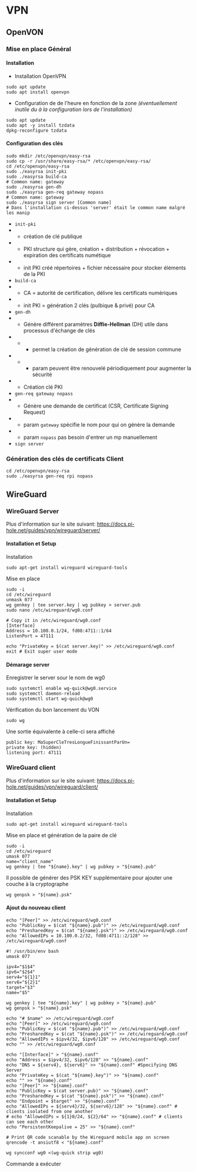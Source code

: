 # VPN

## OpenVON
### Mise en place Général
#### Installation
- Installation OpenVPN
```
sudo apt update
sudo apt install openvpn
```
- Configuration de de l'heure en fonction de la zone *(éventuellement inutile du à la configuration lors de l'installation)*
```
sudo apt update
sudo apt -y install tzdata
dpkg-reconfigure tzdata
```

#### Configuration des clés
```
sudo mkdir /etc/openvpn/easy-rsa
sudo cp -r /usr/share/easy-rsa/* /etc/openvpn/easy-rsa/
cd /etc/openvpn/easy-rsa
sudo ./easyrsa init-pki 
sudo ./easyrsa build-ca
# Common name: gateway
sudo ./easyrsa gen-dh
sudo ./easyrsa gen-req gateway nopass
# Common name: gateway
sudo ./easyrsa sign server [Common name]
# Dans l'installation ci-dessus 'server' était le common name malgré les manip
```
* `init-pki`
* * création de clé publique
* * PKI structure qui gère, création + distribution + révocation + expiration des certificats numétique
* * init PKI créé répertoires + fichier nécessaire pour stocker éléments de la PKI
* `build-ca`
* * CA = autorité de certification, délivre les certificats numériques
* * init PKI = génération 2 clés (pulbique & privé) pour CA
* `gen-dh`
* * Génère différent paramètres **Diffie-Hellman** (DH) utile dans processus d'échange de clés
* * * permet la création de génération de clé de session commune
* * * param peuvent être renouvelé périodiquement pour augmenter la sécurité
* * Création clé PKI
* `gen-req gateway nopass`
* * Génère une demande de certificat (CSR, Certificate Signing Request)
* * param `gateway` spécifie le nom pour qui on génère la demande
* * param `nopass` pas besoin d'entrer un mp manuellement
* `sign server`

### Génération des clés de certificats Client
```
cd /etc/openvpn/easy-rsa
sudo ./easyrsa gen-req rpi nopass
```




## WireGuard

### WireGuard Server
Plus d'information sur le site suivant: https://docs.pi-hole.net/guides/vpn/wireguard/server/

#### Installation et Setup
Installation
```
sudo apt-get install wireguard wireguard-tools
```

Mise en place
```
sudo -i
cd /etc/wireguard
unmask 077
wg genkey | tee server.key | wg pubkey > server.pub
sudo nano /etc/wireguard/wg0.conf

# Copy it in /etc/wireguard/wg0.conf
[Interface]
Address = 10.100.0.1/24, fd08:4711::1/64
ListenPort = 47111

echo "PrivateKey = $(cat server.key)" >> /etc/wireguard/wg0.conf
exit # Exit super user mode
```
#### Démarage server
Enregistrer le server sour le nom de wg0
```
sudo systemctl enable wg-quick@wg0.service
sudo systemctl daemon-reload
sudo systemctl start wg-quick@wg0
```

Vérification du bon lancement du VON
```
sudo wg
```
Une sortie équivalente à celle-ci sera affiché
```
public key: MaSuperCleTresLongueFinissantParUn=
private key: (hidden)
listening port: 47111
```

### WireGuard client
Plus d'information sur le site suivant: https://docs.pi-hole.net/guides/vpn/wireguard/client/

#### Installation et Setup
Installation
```
sudo apt-get install wireguard wireguard-tools
```

Mise en place et génération de la paire de clé
```
sudo -i
cd /etc/wireguard
umask 077
name="client_name"
wg genkey | tee "${name}.key" | wg pubkey > "${name}.pub"
```

Il possible de générer des PSK KEY supplémentaire pour ajouter une couche à la cryptographe 
```
wg genpsk > "${name}.psk"
```

#### Ajout du nouveau client
```
echo "[Peer]" >> /etc/wireguard/wg0.conf
echo "PublicKey = $(cat "${name}.pub")" >> /etc/wireguard/wg0.conf
echo "PresharedKey = $(cat "${name}.psk")" >> /etc/wireguard/wg0.conf
echo "AllowedIPs = 10.100.0.2/32, fd08:4711::2/128" >> /etc/wireguard/wg0.conf
```

```
#! /usr/bin/env bash
umask 077

ipv4="$1$4"
ipv6="$2$4"
serv4="${1}1"
serv6="${2}1"
target="$3"
name="$5"

wg genkey | tee "${name}.key" | wg pubkey > "${name}.pub"
wg genpsk > "${name}.psk"

echo "# $name" >> /etc/wireguard/wg0.conf
echo "[Peer]" >> /etc/wireguard/wg0.conf
echo "PublicKey = $(cat "${name}.pub")" >> /etc/wireguard/wg0.conf
echo "PresharedKey = $(cat "${name}.psk")" >> /etc/wireguard/wg0.conf
echo "AllowedIPs = $ipv4/32, $ipv6/128" >> /etc/wireguard/wg0.conf
echo "" >> /etc/wireguard/wg0.conf

echo "[Interface]" > "${name}.conf"
echo "Address = $ipv4/32, $ipv6/128" >> "${name}.conf"
echo "DNS = ${serv4}, ${serv6}" >> "${name}.conf" #Specifying DNS Server
echo "PrivateKey = $(cat "${name}.key")" >> "${name}.conf"
echo "" >> "${name}.conf"
echo "[Peer]" >> "${name}.conf"
echo "PublicKey = $(cat server.pub)" >> "${name}.conf"
echo "PresharedKey = $(cat "${name}.psk")" >> "${name}.conf"
echo "Endpoint = $target" >> "${name}.conf"
echo "AllowedIPs = ${serv4}/32, ${serv6}/128" >> "${name}.conf" # clients isolated from one another
# echo "AllowedIPs = ${1}0/24, ${2}/64" >> "${name}.conf" # clients can see each other
echo "PersistentKeepalive = 25" >> "${name}.conf"

# Print QR code scanable by the Wireguard mobile app on screen
qrencode -t ansiutf8 < "${name}.conf"

wg syncconf wg0 <(wg-quick strip wg0)
```
Commande a exécuter
